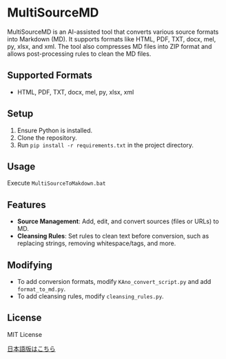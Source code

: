 # MultiSourceMD

MultiSourceMD is an AI-assisted tool that converts various source formats into Markdown (MD). It supports formats like HTML, PDF, TXT, docx, mel, py, xlsx, and xml. The tool also compresses MD files into ZIP format and allows post-processing rules to clean the MD files.

## Supported Formats

- HTML, PDF, TXT, docx, mel, py, xlsx, xml

## Setup

1. Ensure Python is installed.
2. Clone the repository.
3. Run `pip install -r requirements.txt` in the project directory.

## Usage

Execute `MultiSourceToMakdown.bat`

## Features

- **Source Management**: Add, edit, and convert sources (files or URLs) to MD.
- **Cleansing Rules**: Set rules to clean text before conversion, such as replacing strings, removing whitespace/tags, and more.

## Modifying

- To add conversion formats, modify `KAno_convert_script.py` and add `format_to_md.py`.
- To add cleansing rules, modify `cleansing_rules.py`.

## License

MIT License


[日本語版はこちら](README_ja.md)